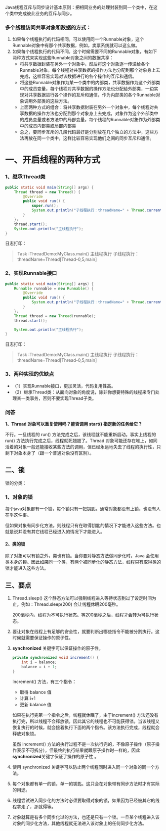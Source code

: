 Java线程互斥与同步设计基本原则：把相同业务的处理封装到同一个类中，在这个类中完成彼此业务的互斥与同步。





### 多个线程访问共享对象和数据的方式：

1. 如果每个线程执行的代码相同，可以使用同一个Runnable对象，这个Runnable对象中有那个共享数据，例如，卖票系统就可以这么做。
2. 如果每个线程执行的代码不同，这个时候需要不同的Runnable对象，有如下两种方式来实现这些Runnable对象之间的数据共享：
   * 将共享数据封装在另外一个对象中，然后将这个对象逐一传递给各个Runnable对象。每个线程对共享数据的操作方法也分配到那个对象身上去完成，这样容易实现对该数据进行的各个操作的互斥和通信。
   * 将这些Runnable对象作为某一个类中的内部类，共享数据作为这个外部类中的成员变量，每个线程对共享数据的操作方法也分配给外部类，一边实现对共享数据进行各个操作的互斥和通信，作为内部类的各个Runnable对象调用外部类的这些方法。
   * 上面两种方式的组合：将共享数据封装在另外一个对象中，每个线程对共享数据的操作方法也分配到那个对象身上去完成，对象作为这个外部类中的成员变量或者方法中的局部变量，每个线程的Runnable对象作为外部类中的成员内部类或局部内部类
   * 总之，要同步互斥的几段代码最好是分别放在几个独立的方法中，这些方法再放在同一个类中，这样比较容易实现他们之间的同步互斥和通信。

# 一、开启线程的两种方式

### 1、继承Thread类

```java
public static void main(String[] args) {
    Thread thread = new Thread() {
        @Override
        public void run() {
            super.run();
            System.out.println("子线程执行：threadName=" + Thread.currentThread());
        }
    };
    thread.start();
    System.out.println("主线程执行");
}
```

日志打印：

> Task :ThreadDemo:MyClass.main()
> 主线程执行
> 子线程执行：threadName=Thread[Thread-0,5,main]

### 2、实现Runnable接口

```java
public static void main(String[] args) {
    Runnable runnable = new Runnable() {
        @Override
        public void run() {
            System.out.println("子线程执行：threadName=" + Thread.currentThread());
        }
    };
    Thread thread = new Thread(runnable);
    thread.start();

    System.out.println("主线程执行");
}
```

日志打印：

> Task :ThreadDemo:MyClass.main()
> 主线程执行
> 子线程执行：threadName=Thread[Thread-0,5,main]



### 3、两种实现的优缺点

* （1）实现Runnable接口，更加灵活，代码复用性高。
* （2）继承Thread类：从面向对象的角度说，除非你想要特殊的线程来专门处理某一类事务，否则不要实现Thread子类。



### 问答

**1、Thread 对象可以重复使用吗？能否调用 start()  指定新的任务给它？**

不行。一旦线程的 run() 方法完成之后，该线程就不能重新启动。事实上线程的 run() 方法执行完成之后，线程就死翘翘了。Thread 对象可能还存在堆上，如同活着的对象一般还能接收某些方法的调用，但已经永远地失去了线程的执行性，只剩下对象本身了（跟一个普通对象没有区别）。 



## 二、锁

锁的分类：

### 1、对象的锁

每个java对象都有一个锁，每个锁只有一把钥匙。通常对象都没有上锁，也没有人在乎这件事。

但如果对象有同步化方法，则线程只有在取得钥匙的情况下才能进入这些方法。也就是说并没有其它线程已经进入的情况下才能进入。

#### 2、类的锁

除了对象可以有锁之外，类也有锁。当你要对静态方法做同步化时，Java 会使用类本身的锁。因此如果同一个类，有两个被同步化的静态方法，线程只有取得类的锁才能进入这些方法。



## 三、要点

1. Thread.sleep() 这个静态方法可以强制线程进入等待状态到过了设定时间为止。例如：Thread.sleep(200) 会让线程休眠200毫秒。

   200毫秒内，线程为不可执行状态。等200毫秒之后，线程才会转为可执行状态。

2. 要让对象在线程上有足够的安全性，就要判断出哪些指令不能被分割执行。这时候就需要保证操作的原子性。

3. **synchronized** 关键字可以保证操作的原子性。

   ```java
   private synchronized void increment() {
       int i = balance;
       balance = i + 1;
   }
   ```

   Increment() 方法，有三个指令：

   * 取得 balance 值
   * 计算 i+1
   * 更新 balance 值

   如果在执行完第一个指令之后，线程就休眠了，由于increment() 方法还没有执行完，所以线程不会释放锁，因此其它的线程也不可能获得锁。当该线程又恢复执行的时候，就会接着执行下面的两个指令。该方法执行完成，线程就会释放对象锁。

   虽然 increment() 方法的执行过程不是一次执行完的，不像原子操作（原子操作表示不可拆分），但最终的执行结果就跟原子操作时一样的，因此 **synchronized**关键字保证了操作的原子性 。

4. 使用 synchronized 关键字可以防止两个线程同时进入同一个对象的同一个方法。

5. 每个对象都有单一的锁，单一的钥匙。这只会在对象带有同步方法时才有实际的用途。

6. 线程尝试进入同步化的方法时必须要取得对象的锁，如果因为已经被其它的线程拿走了，那就得等。

7. 对象就算是有多个同步化过的方法，也还是只有一个锁。一旦某个线程进入该对象的同步化方法，其他线程就无法进入该对象上的任何同步化方法。



































